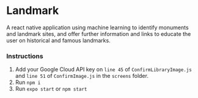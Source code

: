 # Landmark

A react native application using machine learning to identify monuments and landmark sites, and offer further information and links to educate the user on historical and famous landmarks.

### Instructions

1. Add your Google Cloud API key on `line 45` of `ConfirmLibraryImage.js` and `line 51` of `ConfirmImage.js` in the `screens` folder.
2. Run `npm i`
3. Run `expo start` or `npm start`
